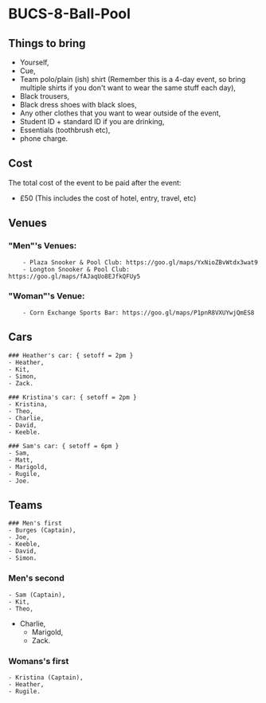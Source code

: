 # BUCS-8-Ball-Pool

## Things to bring
- Yourself,
- Cue,
- Team polo/plain (ish) shirt (Remember this is a 4-day event, so bring multiple shirts if you don't want to wear the same stuff each day),
- Black trousers,
- Black dress shoes with black sloes,
- Any other clothes that you want to wear outside of the event,
- Student ID + standard ID if you are drinking,
- Essentials (toothbrush etc),
- phone charge.

## Cost
The total cost of the event to be paid after the event:
- £50 (This includes the cost of hotel, entry, travel, etc)

## Venues
	
### "Men"'s Venues:
		- Plaza Snooker & Pool Club: https://goo.gl/maps/YxNioZBvWtdx3wat9
		- Longton Snooker & Pool Club: https://goo.gl/maps/fAJaqUo8EJfkQFUy5

### "Woman"'s Venue:
		- Corn Exchange Sports Bar: https://goo.gl/maps/P1pnR8VXUYwjQmES8

## Cars
	### Heather's car: { setoff = 2pm }
	- Heather,
	- Kit,
	- Simon,
	- Zack.

	### Kristina's car: { setoff = 2pm }
	- Kristina,
	- Theo,
	- Charlie,
	- David,
	- Keeble.

	### Sam's car: { setoff = 6pm }
	- Sam,
	- Matt,
	- Marigold,
	- Rugile,
	- Joe.

## Teams
	### Men's first
	- Burges (Captain),
	- Joe,
	- Keeble,
	- David,
	- Simon.
  
  ### Men's second
	- Sam (Captain),
	- Kit,
	- Theo,
  - Charlie,
	- Marigold,
	- Zack.
  
   ### Womans's first
	- Kristina (Captain),
	- Heather,
	- Rugile.
